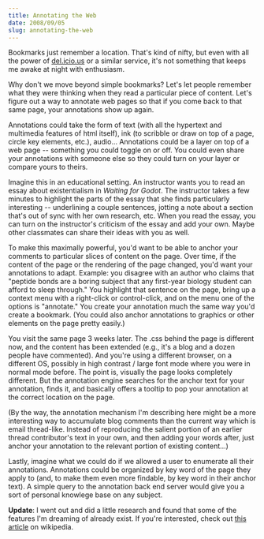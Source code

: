 ```yaml
---
title: Annotating the Web
date: 2008/09/05
slug: annotating-the-web
---
```


Bookmarks just remember a location. That's kind of nifty, but even with all the power of <a target="del" href="http://del.icio.us">del.icio.us</a> or a similar service, it's not something that keeps me awake at night with enthusiasm.

Why don't we move beyond simple bookmarks? Let's let people remember what they were thinking when they read a particular piece of content. Let's figure out a way to annotate web pages so that if you come back to that same page, your annotations show up again.

Annotations could take the form of text (with all the hypertext and multimedia features of html itself), ink (to scribble or draw on top of a page, circle key elements, etc.), audio... Annotations could be a layer on top of a web page -- something you could toggle on or off. You could even share your annotations with someone else so they could turn on your layer or compare yours to theirs.

Imagine this in an educational setting. An instructor wants you to read an essay about existentialism in <cite>Waiting for Godot</cite>. The instructor takes a few minutes to highlight the parts of the essay that she finds particularly interesting -- underlining a couple sentences, jotting a note about a section that's out of sync with her own research, etc. When you read the essay, you can turn on the instructor's criticism of the essay and add your own. Maybe other classmates can share their ideas with you as well.

To make this maximally powerful, you'd want to be able to anchor your comments to particular slices of content on the page. Over time, if the content of the page or the rendering of the page changed, you'd want your annotations to adapt. Example: you disagree with an author who claims that "peptide bonds are a boring subject that any first-year biology student can afford to sleep through." You highlight that sentence on the page, bring up a context menu with a right-click or control-click, and on the menu one of the options is "annotate." You create your annotation much the same way you'd create a bookmark. (You could also anchor annotations to graphics or other elements on the page pretty easily.)

You visit the same page 3 weeks later. The .css behind the page is different now, and the content has been extended (e.g., it's a blog and a dozen people have commented). And you're using a different browser, on a different OS, possibly in high contrast / large font mode where you were in normal mode before. The point is, visually the page looks completely different. But the annotation engine searches for the anchor text for your annotation, finds it, and basically offers a tooltip to pop your annotation at the correct location on the page.

(By the way, the annotation mechanism I'm describing here might be a more interesting way to accumulate blog comments than the current way which is email thread-like. Instead of reproducing the salient portion of an earlier thread contributor's text in your own, and then adding your words after, just anchor your annotation to the relevant portion of existing content...)

Lastly, imagine what we could do if we allowed a user to enumerate all their annotations. Annotations could be organized by key word of the page they apply to (and, to make them even more findable, by key word in their anchor text). A simple query to the annotation back end server would give you a sort of personal knowlege base on any subject.

<b>Update</b>: I went out and did a little research and found that some of the features I'm dreaming of already exist. If you're interested, check out <a target="wikipedia" href="http://en.wikipedia.org/wiki/Web_annotation">this article</a> on wikipedia.